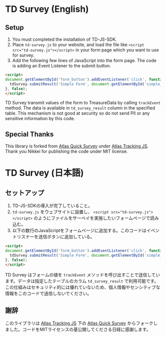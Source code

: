 # TD Survey (English)

## Setup
1. You must completed the installation of TD-JS-SDK.
2. Place `td-survey.js` to your website, and load the file like `<script src="td-survey.js"></script>` in your form page which you want to use for survey.
3. Add the following few lines of JavaScript into the form page. The code is adding an Event Listener to the submit button.

```html
<script>
document.getElementById('form_button').addEventListener('click', function(){
  tdSurvey.submitResult('Simple Form', document.getElementById('simple_form'));
}, false);
</script>
```

TD Survey transmit values of the form to TreasureData by calling `trackEvent` method. The data is available in `td_survey_result` column in the specified table.
This mechanism is not good at security so do not send PII or any sensitive information by this code.

## Special Thanks

This library is forked from [Atlas Quick Survey](https://github.com/Nikkei/atlas-tracking-js/blob/master/plugins/QuickSurvey/aqs.js) under [Atlas Tracking JS](https://github.com/Nikkei/atlas-tracking-js/). Thank you Nikkei for publishing the code under MIT license.


# TD Survey (日本語)

## セットアップ
1. TD-JS-SDKの導入が完了していること。
2. `td-survey.js` をウェブサイトに設置し、 `<script src="td-survey.js"></script>` のようにファイルをサーベイを実施したいフォームページで読み込む。
3. 以下の数行のJavaScriptをフォームページに追加する。このコードはイベントリスナーを送信ボタンに追加している。

```html
<script>
document.getElementById('form_button').addEventListener('click', function(){
  tdSurvey.submitResult('Simple Form', document.getElementById('simple_form'));
}, false);
</script>
```

TD Survey はフォームの値を `trackEvent` メソッドを呼び出すことで送信しています。データは指定したテーブルのカラム `td_survey_result` で利用可能です。
この仕組みはセキュリティ的には優れていないため、個人情報やセンシティブな情報をこのコードで送信しないでください。


## 謝辞

このライブラリは [Atlas Tracking JS](https://github.com/Nikkei/atlas-tracking-js/) 下の [Atlas Quick Survey](https://github.com/Nikkei/atlas-tracking-js/blob/master/plugins/QuickSurvey/aqs.js) からフォークしました。コードをMITライセンスの基公開してくださる日経に感謝します。
